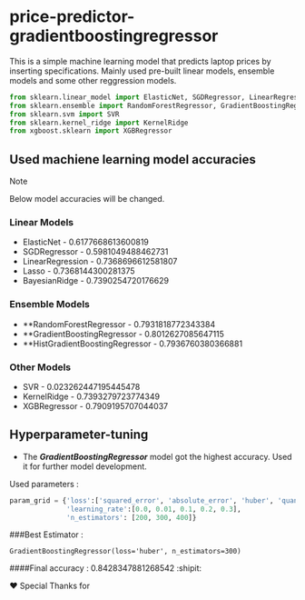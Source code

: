 # price-predictor-gradientboostingregressor

This is a simple machine learning model that predicts laptop prices by inserting specifications. Mainly used pre-built linear models, ensemble models and some other reggression models.

```python
from sklearn.linear_model import ElasticNet, SGDRegressor, LinearRegression, Lasso, BayesianRidge
from sklearn.ensemble import RandomForestRegressor, GradientBoostingRegressor, HistGradientBoostingRegressor
from sklearn.svm import SVR
from sklearn.kernel_ridge import KernelRidge
from xgboost.sklearn import XGBRegressor
```

## Used machiene learning model accuracies

> [!NOTE]
> Below model accuracies will be changed.

### Linear Models
* ElasticNet - 0.6177668613600819
* SGDRegressor - 0.5981049488462731
* LinearRegression - 0.7368696612581807
* Lasso - 0.7368144300281375
* BayesianRidge - 0.7390254720176629

### Ensemble Models
* **RandomForestRegressor - 0.7931818772343384
* **GradientBoostingRegressor - 0.8012627085647115
* **HistGradientBoostingRegressor - 0.7936760380366881

### Other Models
* SVR - 0.023262447195445478
* KernelRidge - 0.7393279723774349
* XGBRegressor  - 0.7909195707044037

## Hyperparameter-tuning

- The ***GradientBoostingRegressor*** model got the highest accuracy. Used it for further model development.

Used parameters :
```python
param_grid = {'loss':['squared_error', 'absolute_error', 'huber', 'quantile'],
              'learning_rate':[0.0, 0.01, 0.1, 0.2, 0.3],
              'n_estimators': [200, 300, 400]}
```

###Best Estimator :
```
GradientBoostingRegressor(loss='huber', n_estimators=300)
```
####Final accuracy : 0.8428347881268542 :shipit:

❤ Special Thanks for 
